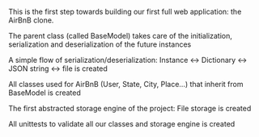 This is the first step towards building our first full web application: the AirBnB clone.


The parent class (called BaseModel) takes care of the initialization, serialization and deserialization of the future instances

A simple flow of serialization/deserialization: Instance <-> Dictionary <-> JSON string <-> file is created

All classes used for AirBnB (User, State, City, Place…) that inherit from BaseModel is created

The first abstracted storage engine of the project: File storage is created

All unittests to validate all our classes and storage engine is created
